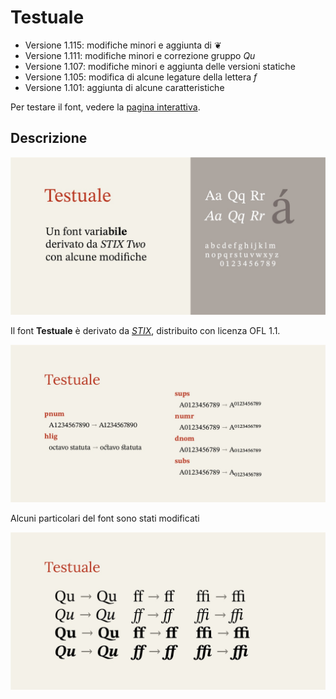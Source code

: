 # Testuale
- Versione 1.115: modifiche minori e aggiunta di ❦
- Versione 1.111: modifiche minori e correzione gruppo _Qu_
- Versione 1.107: modifiche minori e aggiunta delle versioni statiche
- Versione 1.105: modifica di alcune legature della lettera _f_
- Versione 1.101: aggiunta di alcune caratteristiche

Per testare il font, vedere la [pagina interattiva](https://m-casanova.github.io/Testuale/).

## Descrizione
![image](images/Testuale_1.jpg)

Il font **Testuale** è derivato da _[STIX](https://github.com/stipub/stixfonts)_, distribuito con licenza OFL 1.1.

![image](images/Testuale_2.jpg)

Alcuni particolari del font sono stati modificati

![image](images/Testuale_3.jpg)
